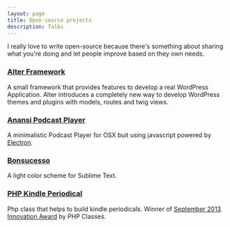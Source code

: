 ```yaml
---
layout: page
title: Open-source projects
description: Talks
---
```


I really love to write open-source because there's something about sharing what you're doing and let people improve
based on they own needs.

### [Alter Framework](http://alterframework.com)
A small framework that provides features to develop a real WordPress Application. 
Alter introduces a completely new way to develop WordPress themes and plugins with models, routes and twig views.

### [Anansi Podcast Player](https://anansipodcast.github.io/)

A minimalistic Podcast Player for OSX buit using javascript powered by [Electron](http://electron.atom.io).

### [Bonsucesso](https://github.com/sergiovilar/bonsucesso)

A light color scheme for Sublime Text.

### [PHP Kindle Periodical](https://github.com/sergiovilar/Kindle-Periodical)

Php class that helps to build kindle periodicals. Winner of [September 2013 Innovation Award](http://www.phpclasses.org/winners/year/2013/) by PHP Classes.
